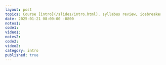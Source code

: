 ```yaml
---
layout: post
topics: Course [intro](/slides/intro.html), syllabus review, icebreaker
date: 2025-01-21 08:00:00 -0800
notes1: 
code1: 
video1: 
notes2: 
code2: 
video2: 
category: intro
published: true
---
```

